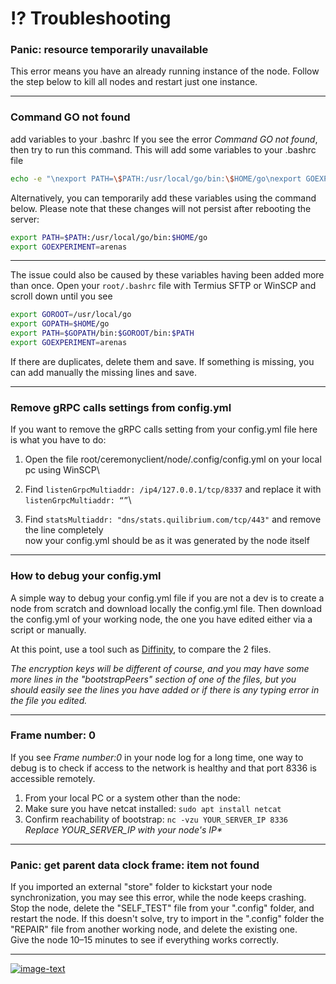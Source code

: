 # ⁉️ Troubleshooting

### Panic: resource temporarily unavailable&#x20;

This error means you have an already running instance of the node. Follow the step below to kill all nodes and restart just one instance.

***

### Command GO not found

add variables to your .bashrc If you see the error _Command GO not found_, then try to run this command. This will add some variables to your .bashrc file

```bash
echo -e "\nexport PATH=\$PATH:/usr/local/go/bin:\$HOME/go\nexport GOEXPERIMENT=arenas" >> ~/.bashrc
```

Alternatively, you can temporarily add these variables using the command below. Please note that these changes will not persist after rebooting the server:

```bash
export PATH=$PATH:/usr/local/go/bin:$HOME/go
export GOEXPERIMENT=arenas
```

***

The issue could also be caused by these variables having been added more than once. Open your `root/.bashrc` file with Termius SFTP or WinSCP and scroll down until you see

```bash
export GOROOT=/usr/local/go
export GOPATH=$HOME/go
export PATH=$GOPATH/bin:$GOROOT/bin:$PATH
export GOEXPERIMENT=arenas
```

If there are duplicates, delete them and save. If something is missing, you can add manually the missing lines and save.

***

### Remove gRPC calls settings from config.yml&#x20;

If you want to remove the gRPC calls setting from your config.yml file here is what you have to do:

1. Open the file root/ceremonyclient/node/.config/config.yml on your local pc using WinSCP\

2. Find `listenGrpcMultiaddr: /ip4/127.0.0.1/tcp/8337` and replace it with `listenGrpcMultiaddr: “”`\

3. Find `statsMultiaddr: "dns/stats.quilibrium.com/tcp/443"` and remove the line completely\
   now your config.yml should be as it was generated by the node itself

***

### How to debug your config.yml&#x20;

A simple way to debug your config.yml file if you are not a dev is to create a node from scratch and download locally the config.yml file. Then download the config.yml of your working node, the one you have edited either via a script or manually.

At this point, use a tool such as [Diffinity](https://truehumandesign.se/s\_diffinity.php), to compare the 2 files.

_The encryption keys will be different of course, and you may have some more lines in the "bootstrapPeers" section of one of the files, but you should easily see the lines you have added or if there is any typing error in the file you edited._

***

### Frame number: 0&#x20;

If you see _Frame number:0_ in your node log for a long time, one way to debug is to check if access to the network is healthy and that port 8336 is accessible remotely.

1. From your local PC or a system other than the node:
2. Make sure you have netcat installed: `sudo apt install netcat`
3. Confirm reachability of bootstrap: `nc -vzu YOUR_SERVER_IP 8336`\
   _Replace YOUR\_SERVER\_IP with your node's IP\*_

***

### Panic: get parent data clock frame: item not found&#x20;

If you imported an external "store" folder to kickstart your node synchronization, you may see this error, while the node keeps crashing.\
Stop the node, delete the "SELF\_TEST" file from your ".config" folder, and restart the node. If this doesn't solve, try to import in the ".config" folder the "REPAIR" file from another working node, and delete the existing one.\
Give the node 10–15 minutes to see if everything works correctly.

***

[![image-text](https://accademiainfinita.it/extra-contents/quil-best-providers-banner-square.jpg)](https://iri.quest/quil-best-server-providers)
